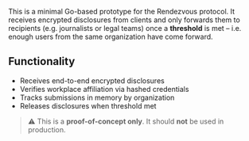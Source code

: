 This is a minimal Go-based prototype for the Rendezvous protocol. It receives encrypted disclosures from clients and only forwards them to recipients (e.g. journalists or legal teams) once a **threshold** is met – i.e. enough users from the same organization have come forward.

## Functionality

- Receives end-to-end encrypted disclosures
- Verifies workplace affiliation via hashed credentials
- Tracks submissions in memory by organization
- Releases disclosures when threshold met

> ⚠️ This is a **proof-of-concept only**. It should **not** be used in production.
